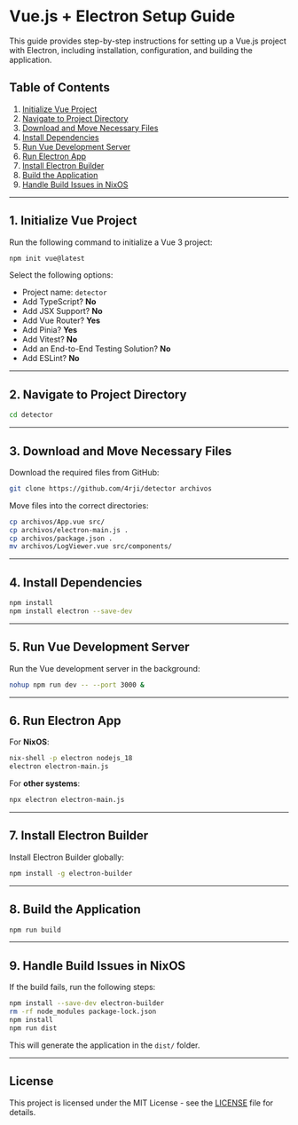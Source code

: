 # Vue.js + Electron Setup Guide

This guide provides step-by-step instructions for setting up a Vue.js project with Electron, including installation, configuration, and building the application.

## Table of Contents
1. [Initialize Vue Project](#initialize-vue-project)
2. [Navigate to Project Directory](#navigate-to-project-directory)
3. [Download and Move Necessary Files](#download-and-move-necessary-files)
4. [Install Dependencies](#install-dependencies)
5. [Run Vue Development Server](#run-vue-development-server)
6. [Run Electron App](#run-electron-app)
7. [Install Electron Builder](#install-electron-builder)
8. [Build the Application](#build-the-application)
9. [Handle Build Issues in NixOS](#handle-build-issues-in-nixos)

---

## 1. Initialize Vue Project

Run the following command to initialize a Vue 3 project:

```sh
npm init vue@latest
```

Select the following options:

- Project name: `detector`
- Add TypeScript? **No**
- Add JSX Support? **No**
- Add Vue Router? **Yes**
- Add Pinia? **Yes**
- Add Vitest? **No**
- Add an End-to-End Testing Solution? **No**
- Add ESLint? **No**

---

## 2. Navigate to Project Directory

```sh
cd detector
```

---

## 3. Download and Move Necessary Files

Download the required files from GitHub:

```sh
git clone https://github.com/4rji/detector archivos
```

Move files into the correct directories:

```sh
cp archivos/App.vue src/
cp archivos/electron-main.js .
cp archivos/package.json .
mv archivos/LogViewer.vue src/components/
```

---

## 4. Install Dependencies

```sh
npm install
npm install electron --save-dev
```

---

## 5. Run Vue Development Server

Run the Vue development server in the background:

```sh
nohup npm run dev -- --port 3000 &
```

---

## 6. Run Electron App

For **NixOS**:

```sh
nix-shell -p electron nodejs_18
electron electron-main.js
```

For **other systems**:

```sh
npx electron electron-main.js
```

---

## 7. Install Electron Builder

Install Electron Builder globally:

```sh
npm install -g electron-builder
```

---

## 8. Build the Application

```sh
npm run build
```

---

## 9. Handle Build Issues in NixOS

If the build fails, run the following steps:

```sh
npm install --save-dev electron-builder
rm -rf node_modules package-lock.json
npm install
npm run dist
```

This will generate the application in the `dist/` folder.

---

## License

This project is licensed under the MIT License - see the [LICENSE](LICENSE) file for details.
